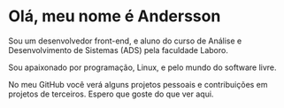 # Olá, meu nome é Andersson

Sou um desenvolvedor front-end, e aluno do curso de Análise e Desenvolvimento de Sistemas (ADS) pela faculdade Laboro.

Sou apaixonado por programação, Linux, e pelo mundo do software livre.

No meu GitHub você verá alguns projetos pessoais e contribuições em projetos de terceiros. Espero que goste do que ver aqui.
